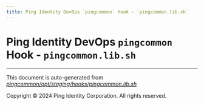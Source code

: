 ```yaml
---
title: Ping Identity DevOps `pingcommon` Hook - `pingcommon.lib.sh`
---
```


# Ping Identity DevOps `pingcommon` Hook - `pingcommon.lib.sh`

---
This document is auto-generated from _[pingcommon/opt/staging/hooks/pingcommon.lib.sh](https://github.com/pingidentity/pingidentity-docker-builds/blob/master/pingcommon/opt/staging/hooks/pingcommon.lib.sh)_

Copyright © 2024 Ping Identity Corporation. All rights reserved.
